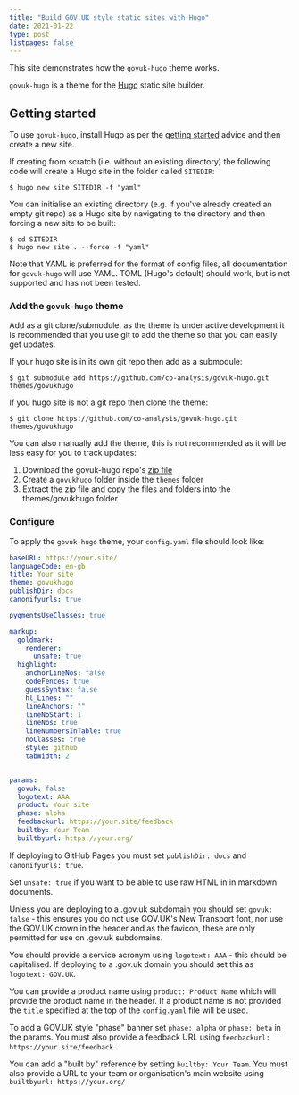 ```yaml
---
title: "Build GOV.UK style static sites with Hugo"
date: 2021-01-22
type: post
listpages: false
---
```


This site demonstrates how the `govuk-hugo` theme works.

`govuk-hugo` is a theme for the [Hugo](https://gohugo.io/) static site builder.

## Getting started

To use `govuk-hugo`, install Hugo as per the [getting started](https://gohugo.io/getting-started/) advice and then create a new site.

If creating from scratch (i.e. without an existing directory) the following code will create a Hugo site in the folder called `SITEDIR`:

```shell
$ hugo new site SITEDIR -f "yaml"
```

You can initialise an existing directory (e.g. if you've already created an empty git repo) as a Hugo site by navigating to the directory and then forcing a new site to be built:

```shell
$ cd SITEDIR
$ hugo new site . --force -f "yaml"
```

Note that YAML is preferred for the format of config files, all documentation for `govuk-hugo` will use YAML. TOML (Hugo's default) should work, but is not supported and has not been tested.

### Add the `govuk-hugo` theme

Add as a git clone/submodule, as the theme is under active development it is recommended that you use git to add the theme so that you can easily get updates.

If your hugo site is in its own git repo then add as a submodule:

```shell
$ git submodule add https://github.com/co-analysis/govuk-hugo.git themes/govukhugo
```

If you hugo site is not a git repo then clone the theme:

```shell
$ git clone https://github.com/co-analysis/govuk-hugo.git themes/govukhugo
```

You can also manually add the theme, this is not recommended as it will be less easy for you to track updates:

1. Download the govuk-hugo repo's [zip file](https://github.com/co-analysis/govuk-hugo/archive/main.zip)
1. Create a `govukhugo` folder inside the `themes` folder
1. Extract the zip file and copy the files and folders into the themes/govukhugo folder

### Configure

To apply the `govuk-hugo` theme, your `config.yaml` file should look like:

```yaml
baseURL: https://your.site/
languageCode: en-gb
title: Your site
theme: govukhugo
publishDir: docs
canonifyurls: true

pygmentsUseClasses: true

markup:
  goldmark:
    renderer:
      unsafe: true
  highlight:
    anchorLineNos: false
    codeFences: true
    guessSyntax: false
    hl_Lines: ""
    lineAnchors: ""
    lineNoStart: 1
    lineNos: true
    lineNumbersInTable: true
    noClasses: true
    style: github
    tabWidth: 2


params:
  govuk: false
  logotext: AAA
  product: Your site
  phase: alpha
  feedbackurl: https://your.site/feedback
  builtby: Your Team
  builtbyurl: https://your.org/
```

If deploying to GitHub Pages you must set `publishDir: docs` and `canonifyurls: true`.

Set `unsafe: true` if you want to be able to use raw HTML in in markdown documents.

Unless you are deploying to a .gov.uk subdomain you should set `govuk: false` - this ensures you do not use GOV.UK's New Transport font, nor use the GOV.UK crown in the header and as the favicon, these are only permitted for use on .gov.uk subdomains.

You should provide a service acronym using `logotext: AAA` - this should be capitalised. If deploying to a .gov.uk domain you should set this as `logotext: GOV.UK`.

You can provide a product name using `product: Product Name` which will provide the product name in the header. If a product name is not provided the `title` specified at the top of the `config.yaml` file will be used.

To add a GOV.UK style "phase" banner set `phase: alpha` or `phase: beta` in the params. You must also provide a feedback URL using `feedbackurl: https://your.site/feedback`.

You can add a "built by" reference by setting `builtby: Your Team`. You must also provide a URL to your team or organisation's main website using `builtbyurl: https://your.org/`